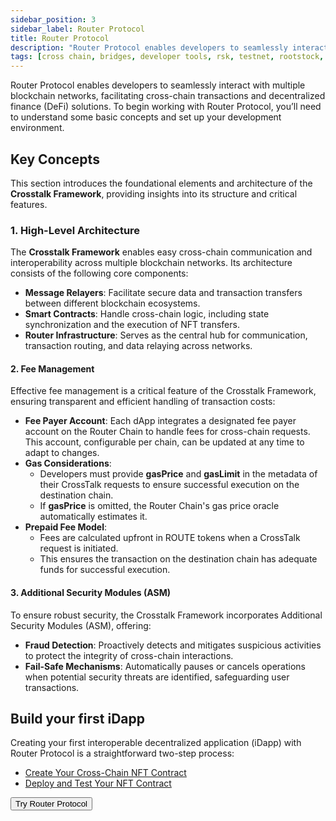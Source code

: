 ```yaml
---
sidebar_position: 3
sidebar_label: Router Protocol
title: Router Protocol
description: "Router Protocol enables developers to seamlessly interact with multiple blockchain networks, facilitating cross-chain transactions and decentralized finance (DeFi) solutions. " 
tags: [cross chain, bridges, developer tools, rsk, testnet, rootstock, ethereum, dApps, smart contracts]
---
```


Router Protocol enables developers to seamlessly interact with multiple blockchain networks, facilitating cross-chain transactions and decentralized finance (DeFi) solutions. To begin working with Router Protocol, you’ll need to understand some basic concepts and set up your development environment.

## Key Concepts  

This section introduces the foundational elements and architecture of the **Crosstalk Framework**, providing insights into its structure and critical features.  

### **1. High-Level Architecture**  
The **Crosstalk Framework** enables easy cross-chain communication and interoperability across multiple blockchain networks. Its architecture consists of the following core components:  
- **Message Relayers**: Facilitate secure data and transaction transfers between different blockchain ecosystems.  
- **Smart Contracts**: Handle cross-chain logic, including state synchronization and the execution of NFT transfers.  
- **Router Infrastructure**: Serves as the central hub for communication, transaction routing, and data relaying across networks.  

#### **2. Fee Management**  
Effective fee management is a critical feature of the Crosstalk Framework, ensuring transparent and efficient handling of transaction costs:  
- **Fee Payer Account**: Each dApp integrates a designated fee payer account on the Router Chain to handle fees for cross-chain requests. This account, configurable per chain, can be updated at any time to adapt to changes.  
- **Gas Considerations**:  
  - Developers must provide **gasPrice** and **gasLimit** in the metadata of their CrossTalk requests to ensure successful execution on the destination chain.  
  - If **gasPrice** is omitted, the Router Chain's gas price oracle automatically estimates it.  
- **Prepaid Fee Model**:  
  - Fees are calculated upfront in ROUTE tokens when a CrossTalk request is initiated.  
  - This ensures the transaction on the destination chain has adequate funds for successful execution.  


#### **3. Additional Security Modules (ASM)**  
To ensure robust security, the Crosstalk Framework incorporates Additional Security Modules (ASM), offering:  
- **Fraud Detection**: Proactively detects and mitigates suspicious activities to protect the integrity of cross-chain interactions.  
- **Fail-Safe Mechanisms**: Automatically pauses or cancels operations when potential security threats are identified, safeguarding user transactions.  


## Build your first iDapp
Creating your first interoperable decentralized application (iDapp) with Router Protocol is a straightforward two-step process:

- [Create Your Cross-Chain NFT Contract](https://docs.routerprotocol.com/develop/message-transfer-via-crosstalk/evm-guides/your-first-crosschain-nft-contract/creating-your-nft-contract/)
- [Deploy and Test Your NFT Contract](https://docs.routerprotocol.com/develop/message-transfer-via-crosstalk/evm-guides/your-first-crosschain-nft-contract/deploying-your-nft-contract/)


<Button size="sm" href="https://docs.routerprotocol.com/">Try Router Protocol</Button>
